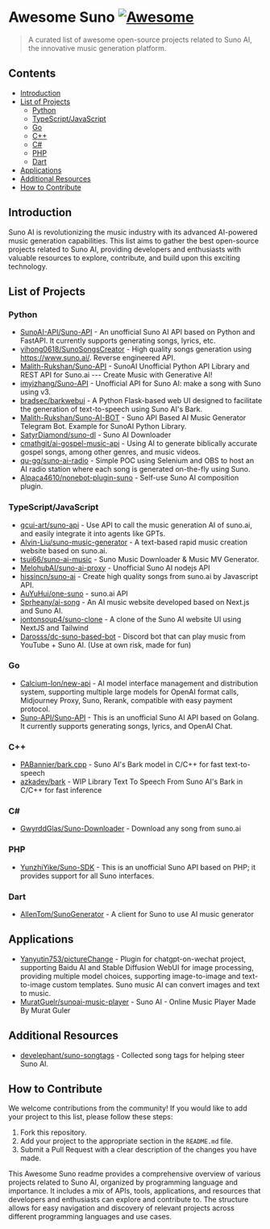 
# Awesome Suno [![Awesome](https://awesome.re/badge.svg)]([https://awesome.re](https://github.com/Zizwar/Awesome-Suno))

> A curated list of awesome open-source projects related to Suno AI, the innovative music generation platform.

## Contents

- [Introduction](#introduction)
- [List of Projects](#list-of-projects)
  - [Python](#python)
  - [TypeScript/JavaScript](#typescriptjavascript)
  - [Go](#go)
  - [C++](#c)
  - [C#](#c-1)
  - [PHP](#php)
  - [Dart](#dart)
- [Applications](#applications)
- [Additional Resources](#additional-resources)
- [How to Contribute](#how-to-contribute)

## Introduction

Suno AI is revolutionizing the music industry with its advanced AI-powered music generation capabilities. This list aims to gather the best open-source projects related to Suno AI, providing developers and enthusiasts with valuable resources to explore, contribute, and build upon this exciting technology.

## List of Projects

### Python

- [SunoAI-API/Suno-API](https://github.com/SunoAI-API/Suno-API) - An unofficial Suno AI API based on Python and FastAPI. It currently supports generating songs, lyrics, etc.
- [yihong0618/SunoSongsCreator](https://github.com/yihong0618/SunoSongsCreator) - High quality songs generation using https://www.suno.ai/. Reverse engineered API.
- [Malith-Rukshan/Suno-API](https://github.com/Malith-Rukshan/Suno-API) - SunoAI Unofficial Python API Library and REST API for Suno.ai --- Create Music with Generative AI!
- [imyizhang/Suno-API](https://github.com/imyizhang/Suno-API) - Unofficial API for Suno AI: make a song with Suno using v3.
- [bradsec/barkwebui](https://github.com/bradsec/barkwebui) - A Python Flask-based web UI designed to facilitate the generation of text-to-speech using Suno AI's Bark.
- [Malith-Rukshan/Suno-AI-BOT](https://github.com/Malith-Rukshan/Suno-AI-BOT) - Suno API Based AI Music Generator Telegram Bot. Example for SunoAI Python Library.
- [SatyrDiamond/suno-dl](https://github.com/SatyrDiamond/suno-dl) - Suno AI Downloader
- [cmathgit/ai-gospel-music-api](https://github.com/cmathgit/ai-gospel-music-api) - Using AI to generate biblically accurate gospel songs, among other genres, and music videos.
- [qu-gg/suno-ai-radio](https://github.com/qu-gg/suno-ai-radio) - Simple POC using Selenium and OBS to host an AI radio station where each song is generated on-the-fly using Suno.
- [Alpaca4610/nonebot-plugin-suno](https://github.com/Alpaca4610/nonebot-plugin-suno) - Self-use Suno AI composition plugin.

### TypeScript/JavaScript

- [gcui-art/suno-api](https://github.com/gcui-art/suno-api) - Use API to call the music generation AI of suno.ai, and easily integrate it into agents like GPTs.
- [Alvin-Liu/suno-music-generator](https://github.com/Alvin-Liu/suno-music-generator) - A text-based rapid music creation website based on suno.ai.
- [tsui66/suno-ai-music](https://github.com/tsui66/suno-ai-music) - Suno Music Downloader & Music MV Generator.
- [MelohubAI/suno-ai-proxy](https://github.com/MelohubAI/suno-ai-proxy) - Unofficial Suno AI nodejs API
- [hissincn/suno-ai](https://github.com/hissincn/suno-ai) - Create high quality songs from suno.ai by Javascript API.
- [AuYuHui/one-suno](https://github.com/AuYuHui/one-suno) - suno.ai API
- [Sprheany/ai-song](https://github.com/Sprheany/ai-song) - An AI music website developed based on Next.js and Suno AI.
- [jontonsoup4/suno-clone](https://github.com/jontonsoup4/suno-clone) - A clone of the Suno AI website UI using NextJS and Tailwind
- [Darosss/dc-suno-based-bot](https://github.com/Darosss/dc-suno-based-bot) - Discord bot that can play music from YouTube + Suno AI. (Use at own risk, made for fun)

### Go

- [Calcium-Ion/new-api](https://github.com/Calcium-Ion/new-api) - AI model interface management and distribution system, supporting multiple large models for OpenAI format calls, Midjourney Proxy, Suno, Rerank, compatible with easy payment protocol.
- [Suno-API/Suno-API](https://github.com/Suno-API/Suno-API) - This is an unofficial Suno AI API based on Golang. It currently supports generating songs, lyrics, and OpenAI Chat.

### C++

- [PABannier/bark.cpp](https://github.com/PABannier/bark.cpp) - Suno AI's Bark model in C/C++ for fast text-to-speech
- [azkadev/bark](https://github.com/azkadev/bark) - WIP Library Text To Speech From Suno AI's Bark in C/C++ for fast inference

### C#

- [GwyrddGlas/Suno-Downloader](https://github.com/GwyrddGlas/Suno-Downloader) - Download any song from suno.ai

### PHP

- [YunzhiYike/Suno-SDK](https://github.com/YunzhiYike/Suno-SDK) - This is an unofficial Suno API based on PHP; it provides support for all Suno interfaces.

### Dart

- [AllenTom/SunoGenerator](https://github.com/AllenTom/SunoGenerator) - A client for Suno to use AI music generator

## Applications

- [Yanyutin753/pictureChange](https://github.com/Yanyutin753/pictureChange) - Plugin for chatgpt-on-wechat project, supporting Baidu AI and Stable Diffusion WebUI for image processing, providing multiple model choices, supporting image-to-image and text-to-image custom templates. Suno music AI can convert images and text to music.
- [MuratGuelr/sunoai-music-player](https://github.com/MuratGuelr/sunoai-music-player) - Suno AI - Online Music Player Made By Murat Guler

## Additional Resources

- [develephant/suno-songtags](https://github.com/develephant/suno-songtags) - Collected song tags for helping steer Suno AI.

## How to Contribute

We welcome contributions from the community! If you would like to add your project to this list, please follow these steps:

1. Fork this repository.
2. Add your project to the appropriate section in the `README.md` file.
3. Submit a Pull Request with a clear description of the changes you have made.



This Awesome Suno readme provides a comprehensive overview of various projects related to Suno AI, organized by programming language and importance. It includes a mix of APIs, tools, applications, and resources that developers and enthusiasts can explore and contribute to. The structure allows for easy navigation and discovery of relevant projects across different programming languages and use cases.
